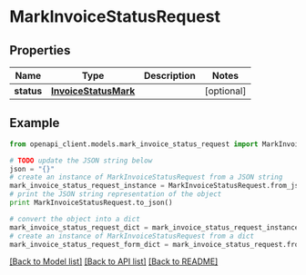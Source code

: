 # MarkInvoiceStatusRequest


## Properties
Name | Type | Description | Notes
------------ | ------------- | ------------- | -------------
**status** | [**InvoiceStatusMark**](InvoiceStatusMark.md) |  | [optional] 

## Example

```python
from openapi_client.models.mark_invoice_status_request import MarkInvoiceStatusRequest

# TODO update the JSON string below
json = "{}"
# create an instance of MarkInvoiceStatusRequest from a JSON string
mark_invoice_status_request_instance = MarkInvoiceStatusRequest.from_json(json)
# print the JSON string representation of the object
print MarkInvoiceStatusRequest.to_json()

# convert the object into a dict
mark_invoice_status_request_dict = mark_invoice_status_request_instance.to_dict()
# create an instance of MarkInvoiceStatusRequest from a dict
mark_invoice_status_request_form_dict = mark_invoice_status_request.from_dict(mark_invoice_status_request_dict)
```
[[Back to Model list]](../README.md#documentation-for-models) [[Back to API list]](../README.md#documentation-for-api-endpoints) [[Back to README]](../README.md)


